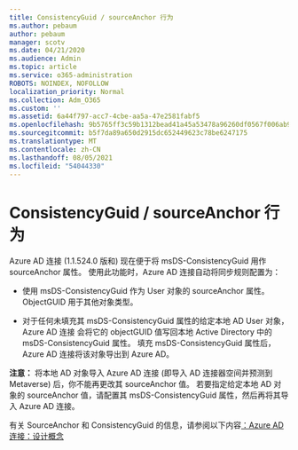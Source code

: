 ```yaml
---
title: ConsistencyGuid / sourceAnchor 行为
ms.author: pebaum
author: pebaum
manager: scotv
ms.date: 04/21/2020
ms.audience: Admin
ms.topic: article
ms.service: o365-administration
ROBOTS: NOINDEX, NOFOLLOW
localization_priority: Normal
ms.collection: Adm_O365
ms.custom: ''
ms.assetid: 6a44f797-acc7-4cbe-aa5a-47e2581fabf5
ms.openlocfilehash: 9b5765ff3c59b1312bead41a45a53478a96260df0567f006ab93c3ccfaf4be64
ms.sourcegitcommit: b5f7da89a650d2915dc652449623c78be6247175
ms.translationtype: MT
ms.contentlocale: zh-CN
ms.lasthandoff: 08/05/2021
ms.locfileid: "54044330"
---
```

# <a name="consistencyguid--sourceanchor-behavior"></a>ConsistencyGuid / sourceAnchor 行为

Azure AD 连接 (1.1.524.0 版和) 现在便于将 msDS-ConsistencyGuid 用作 sourceAnchor 属性。 使用此功能时，Azure AD 连接自动将同步规则配置为：
  
- 使用 msDS-ConsistencyGuid 作为 User 对象的 sourceAnchor 属性。 ObjectGUID 用于其他对象类型。
    
- 对于任何未填充其 msDS-ConsistencyGuid 属性的给定本地 AD User 对象，Azure AD 连接 会将它的 objectGUID 值写回本地 Active Directory 中的 msDS-ConsistencyGuid 属性。 填充 msDS-ConsistencyGuid 属性后，Azure AD 连接将该对象导出到 Azure AD。
    
 **注意：** 将本地 AD 对象导入 Azure AD 连接 (即导入 AD 连接器空间并预测到 Metaverse) 后，你不能再更改其 sourceAnchor 值。 若要指定给定本地 AD 对象的 sourceAnchor 值，请配置其 msDS-ConsistencyGuid 属性，然后再将其导入 Azure AD 连接。 
  
有关 SourceAnchor 和 ConsistencyGuid 的信息，请参阅以下内容[：Azure AD 连接：设计概念](https://docs.microsoft.com/azure/active-directory/connect/active-directory-aadconnect-design-concepts)
  

